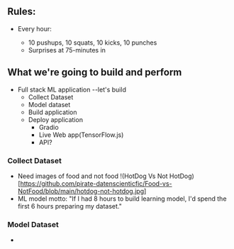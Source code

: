 

## Rules:

* Every hour:

  * 10 pushups, 10 squats, 10 kicks, 10 punches
  * Surprises at 75-minutes in

## What we're going to build and perform
* Full stack ML application --let's build
  * Collect Dataset
  * Model dataset
  * Build application
  * Deploy application
    * Gradio
    * Live Web app(TensorFlow.js)
    * API?

### Collect Dataset

* Need images of food and not food
!(HotDog Vs Not HotDog)[https://github.com/pirate-datenscienticfic/Food-vs-NotFood/blob/main/hotdog-not-hotdog.jpg]
* ML model motto: "If I had 8 hours to build learning model, I'd spend the first 6 hours preparing my dataset."

### Model Dataset

* 
